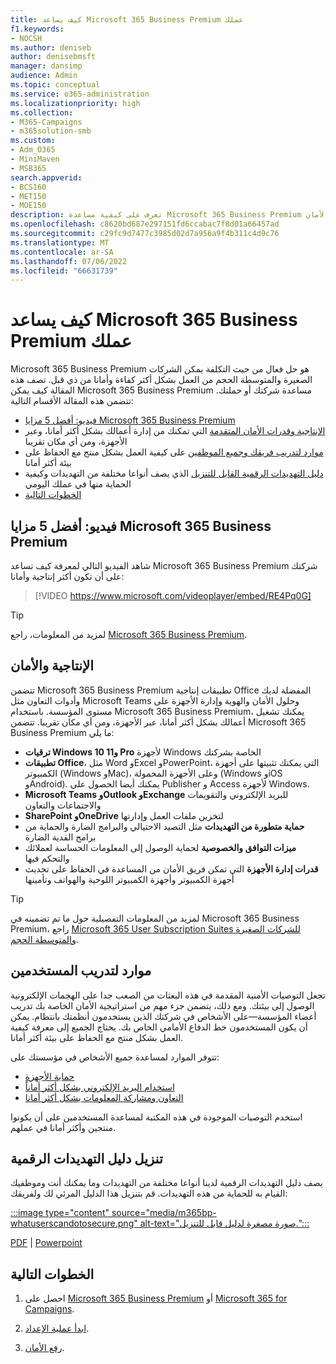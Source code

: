 ```yaml
---
title: كيف يساعد Microsoft 365 Business Premium عملك
f1.keywords:
- NOCSH
ms.author: deniseb
author: denisebmsft
manager: dansimp
audience: Admin
ms.topic: conceptual
ms.service: o365-administration
ms.localizationpriority: high
ms.collection:
- M365-Campaigns
- m365solution-smb
ms.custom:
- Adm_O365
- MiniMaven
- MSB365
search.appverid:
- BCS160
- MET150
- MOE150
description: تعرف على كيفية مساعدة Microsoft 365 Business Premium شركتك في الإنتاجية والأمان.
ms.openlocfilehash: c8620bd687e297151fd6ccabac7f8d01a66457ad
ms.sourcegitcommit: c29fc9d7477c3985d02d7a956a9f4b311c4d9c76
ms.translationtype: MT
ms.contentlocale: ar-SA
ms.lasthandoff: 07/06/2022
ms.locfileid: "66631739"
---
```

# <a name="how-microsoft-365-business-premium-helps-your-business"></a>كيف يساعد Microsoft 365 Business Premium عملك

Microsoft 365 Business Premium هو حل فعال من حيث التكلفة يمكن الشركات الصغيرة والمتوسطة الحجم من العمل بشكل أكثر كفاءة وأمانا من ذي قبل. تصف هذه المقالة كيف يمكن Microsoft 365 Business Premium مساعدة شركتك أو حملتك. تتضمن هذه المقالة الأقسام التالية:

- [فيديو: أفضل 5 مزايا Microsoft 365 Business Premium](#video-top-5-benefits-of-microsoft-365-business-premium)
- [الإنتاجية وقدرات الأمان المتقدمة](#productivity-and-security) التي تمكنك من إدارة أعمالك بشكل أكثر أمانا، وعبر الأجهزة، ومن أي مكان تقريبا
- [موارد لتدريب فريقك وجميع الموظفين](#resources-to-train-your-users) على كيفية العمل بشكل منتج مع الحفاظ على بيئة أكثر أمانا
- [دليل التهديدات الرقمية القابل للتنزيل](#download-the-digital-threats-guide) الذي يصف أنواعا مختلفة من التهديدات وكيفية الحماية منها في عملك اليومي
- [الخطوات التالية](#next-steps)

## <a name="video-top-5-benefits-of-microsoft-365-business-premium"></a>فيديو: أفضل 5 مزايا Microsoft 365 Business Premium

شاهد الفيديو التالي لمعرفة كيف تساعد Microsoft 365 Business Premium شركتك على أن تكون أكثر إنتاجية وأمانا: <p>

> [!VIDEO https://www.microsoft.com/videoplayer/embed/RE4Pq0G]

> [!TIP]
> لمزيد من المعلومات، راجع [Microsoft 365 Business Premium](https://www.microsoft.com/microsoft-365/business/microsoft-365-business-premium?activetab=pivot:overviewtab).

## <a name="productivity-and-security"></a>الإنتاجية والأمان

تتضمن Microsoft 365 Business Premium تطبيقات إنتاجية Office المفضلة لديك وأدوات التعاون مثل Microsoft Teams وحلول الأمان والهوية وإدارة الأجهزة على مستوى المؤسسة. باستخدام Microsoft 365 Business Premium، يمكنك تشغيل أعمالك بشكل أكثر أمانا، عبر الأجهزة، ومن أي مكان تقريبا. تتضمن Microsoft 365 Business Premium ما يلي:

- **ترقيات Windows 10 و11 Pro** لأجهزة Windows الخاصة بشركتك
- **تطبيقات Office**، مثل Word وExcel وPowerPoint، التي يمكنك تثبيتها على أجهزة الكمبيوتر (Windows وMac)، وعلى الأجهزة المحمولة (Windows وiOS وAndroid). يمكنك أيضا الحصول على Publisher و Access لأجهزة Windows.
- **Microsoft Teams وOutlook وExchange** للبريد الإلكتروني والتقويمات والاجتماعات والتعاون
- **SharePoint وOneDrive** لتخزين ملفات العمل وإدارتها
- **حماية متطورة من التهديدات** مثل التصيد الاحتيالي والبرامج الضارة والحماية من برامج الفدية الضارة
- **ميزات التوافق والخصوصية** لحماية الوصول إلى المعلومات الحساسة لعملائك والتحكم فيها
- **قدرات إدارة الأجهزة** التي تمكن فريق الأمان من المساعدة في الحفاظ على تحديث أجهزة الكمبيوتر وأجهزة الكمبيوتر اللوحية والهواتف وتأمينها

> [!TIP]
> لمزيد من المعلومات التفصيلية حول ما تم تضمينه في Microsoft 365 Business Premium، راجع [Microsoft 365 User Subscription Suites للشركات الصغيرة والمتوسطة الحجم](https://query.prod.cms.rt.microsoft.com/cms/api/am/binary/RWR6bM).

## <a name="resources-to-train-your-users"></a>موارد لتدريب المستخدمين

تجعل التوصيات الأمنية المقدمة في هذه البعثات من الصعب جدا على الهجمات الإلكترونية الوصول إلى بيئتك. ومع ذلك، يتضمن جزء مهم من استراتيجية الأمان الخاصة بك تدريب أعضاء المؤسسة&mdash;على الأشخاص في شركتك الذين يستخدمون أنظمتك بانتظام. يمكن أن يكون المستخدمون خط الدفاع الأمامي الخاص بك. يحتاج الجميع إلى معرفة كيفية العمل بشكل منتج مع الحفاظ على بيئة أكثر أمانا.

تتوفر الموارد لمساعدة جميع الأشخاص في مؤسستك على:

- [حماية الأجهزة](m365bp-devices-overview.md)
- [استخدام البريد الإلكتروني بشكل أكثر أماناً](m365bp-protect-email-overview.md)
- [التعاون ومشاركة المعلومات بشكل أكثر أمانا](m365bp-collaborate-share-securely.md)

استخدم التوصيات الموجودة في هذه المكتبة لمساعدة المستخدمين على أن يكونوا منتجين وأكثر أمانا في عملهم.

## <a name="download-the-digital-threats-guide"></a>تنزيل دليل التهديدات الرقمية

يصف دليل التهديدات الرقمية لدينا أنواعا مختلفة من التهديدات وما يمكنك أنت وموظفيك القيام به للحماية من هذه التهديدات. قم بتنزيل هذا الدليل المرئي لك ولفريقك:

[:::image type="content" source="media/m365bp-whatuserscandotosecure.png" alt-text="صورة مصغرة لدليل قابل للتنزيل.":::](https://download.microsoft.com/download/9/1/f/91fa8f24-9953-4f33-9d87-a95624db5e0b/M365BPWhatCanUsersDoToSecure.pdf)

[PDF](https://download.microsoft.com/download/9/1/f/91fa8f24-9953-4f33-9d87-a95624db5e0b/M365BPWhatCanUsersDoToSecure.pdf) |  [Powerpoint](https://download.microsoft.com/download/9/1/f/91fa8f24-9953-4f33-9d87-a95624db5e0b/M365BPWhatCanUsersDoToSecure.pptx)

## <a name="next-steps"></a>الخطوات التالية

1. احصل على [Microsoft 365 Business Premium](get-microsoft-365-business-premium.md) أو [Microsoft 365 for Campaigns](get-microsoft-365-campaigns.md).

2. [ابدأ عملية الإعداد](m365bp-setup-overview.md).

3. [رفع الأمان](m365bp-security-overview.md).

